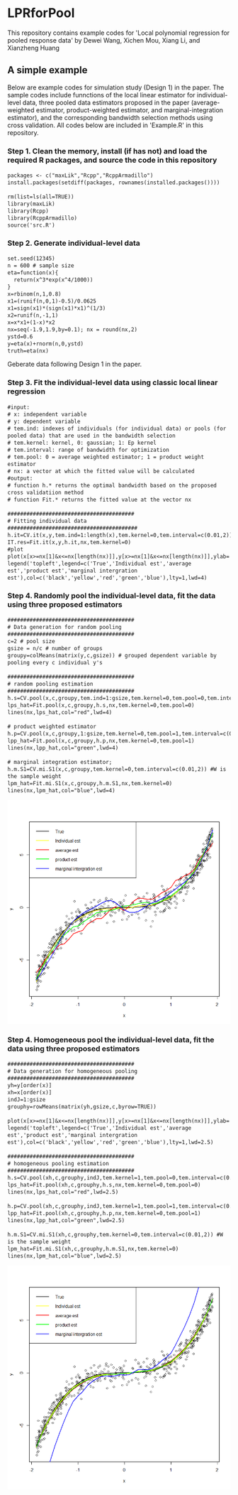 # LPRforPool
This repository contains example codes for 'Local polynomial regression for pooled response data' by Dewei Wang, Xichen Mou, Xiang Li, and Xianzheng Huang

## A simple example 
Below are example codes for simulation study (Design 1) in the paper. The sample codes include funnctions of the local linear estimator for individual-level data, three pooled data estimators proposed in the paper (average-weighted estimator, product-weighted estimator, and marginal-integration estimator), and the corresponding bandwidth selection methods using cross validation. All codes below are included in 'Example.R' in this repository.

### Step 1. Clean the memory, install (if has not) and load the required R packages, and source the code in this repository  
```
packages <- c("maxLik","Rcpp","RcppArmadillo")
install.packages(setdiff(packages, rownames(installed.packages())))  

rm(list=ls(all=TRUE))
library(maxLik)
library(Rcpp)
library(RcppArmadillo)
source('src.R')
```

### Step 2. Generate individual-level data
```
set.seed(12345)
n = 600 # sample size
eta=function(x){
  return(x^3*exp(x^4/1000))
}
x=rbinom(n,1,0.8)
x1=(runif(n,0,1)-0.5)/0.0625
x1=sign(x1)*(sign(x1)*x1)^(1/3)
x2=runif(n,-1,1)
x=x*x1+(1-x)*x2
nx=seq(-1.9,1.9,by=0.1); nx = round(nx,2)
ystd=0.6
y=eta(x)+rnorm(n,0,ystd)
truth=eta(nx)
```
Geberate data following Design 1 in the paper.


### Step 3. Fit the individual-level data using classic local linear regression

```
#input: 
# x: independent variable
# y: dependent variable
# tem.ind: indexes of individuals (for individual data) or pools (for pooled data) that are used in the bandwidth selection
# tem.kernel: kernel, 0: gaussian; 1: Ep kernel
# tem.interval: range of bandwidth for optimization
# tem.pool: 0 = average weighted estimator; 1 = product weight estimator
# nx: a vector at which the fitted value will be calculated
#output:
# function h.* returns the optimal bandwidth based on the proposed cross validatiion method
# function Fit.* returns the fitted value at the vector nx

########################################
# Fitting individual data
#########################################
h.it=CV.it(x,y,tem.ind=1:length(x),tem.kernel=0,tem.interval=c(0.01,2))
IT.res=Fit.it(x,y,h.it,nx,tem.kernel=0)
#plot 
plot(x[x>=nx[1]&x<=nx[length(nx)]],y[x>=nx[1]&x<=nx[length(nx)]],ylab='y',xlab='x');lines(nx,truth,col="black",lwd=4);lines(nx,IT.res,col="yellow",lwd=4)
legend('topleft',legend=c('True','Individual est','average est','product est','marginal intergration est'),col=c('black','yellow','red','green','blue'),lty=1,lwd=4)

```

### Step 4. Randomly pool the individual-level data, fit the data using three proposed estimators
```
########################################
# Data generation for random pooling
########################################
c=2 # pool size
gsize = n/c # number of groups
groupy=colMeans(matrix(y,c,gsize)) # grouped dependent variable by pooling every c individual y's

########################################
# random pooling estimation
########################################
h.s=CV.pool(x,c,groupy,tem.ind=1:gsize,tem.kernel=0,tem.pool=0,tem.interval=c(0.01,2))
lps_hat=Fit.pool(x,c,groupy,h.s,nx,tem.kernel=0,tem.pool=0)
lines(nx,lps_hat,col="red",lwd=4)

# product weighted estimator 
h.p=CV.pool(x,c,groupy,1:gsize,tem.kernel=0,tem.pool=1,tem.interval=c(0.01,2))
lpp_hat=Fit.pool(x,c,groupy,h.p,nx,tem.kernel=0,tem.pool=1)
lines(nx,lpp_hat,col="green",lwd=4)

# marginal integration estimator; 
h.m.S1=CV.mi.S1(x,c,groupy,tem.kernel=0,tem.interval=c(0.01,2)) #W is the sample weight
lpm_hat=Fit.mi.S1(x,c,groupy,h.m.S1,nx,tem.kernel=0)
lines(nx,lpm_hat,col="blue",lwd=4)
```
![Optional Text](https://github.com/abc1m2x3c/LPRforPool/blob/33b71e27488f60012b73bb5f4bb1b9522f74f0cd/RandomPooling.png)
### Step 4. Homogeneous pool the individual-level data, fit the data using three proposed estimators
```
########################################
# Data generation for homogeneous pooling
########################################
yh=y[order(x)]
xh=x[order(x)]
indJ=1:gsize
grouphy=rowMeans(matrix(yh,gsize,c,byrow=TRUE))

plot(x[x>=nx[1]&x<=nx[length(nx)]],y[x>=nx[1]&x<=nx[length(nx)]],ylab='y',xlab='x');lines(nx,truth,col="black",lwd=2.5);lines(nx,IT.res,col="yellow",lwd=2.5)
legend('topleft',legend=c('True','Individual est','average est','product est','marginal intergration est'),col=c('black','yellow','red','green','blue'),lty=1,lwd=2.5)

########################################
# homogeneous pooling estimation
########################################
h.s=CV.pool(xh,c,grouphy,indJ,tem.kernel=1,tem.pool=0,tem.interval=c(0.01,2))
lps_hat=Fit.pool(xh,c,grouphy,h.s,nx,tem.kernel=0,tem.pool=0)
lines(nx,lps_hat,col="red",lwd=2.5)

h.p=CV.pool(xh,c,grouphy,indJ,tem.kernel=1,tem.pool=1,tem.interval=c(0.01,2))
lpp_hat=Fit.pool(xh,c,grouphy,h.p,nx,tem.kernel=0,tem.pool=1)
lines(nx,lpp_hat,col="green",lwd=2.5)

h.m.S1=CV.mi.S1(xh,c,grouphy,tem.kernel=0,tem.interval=c(0.01,2)) #W is the sample weight
lpm_hat=Fit.mi.S1(xh,c,grouphy,h.m.S1,nx,tem.kernel=0)
lines(nx,lpm_hat,col="blue",lwd=2.5)
```
![Optional Text](https://github.com/abc1m2x3c/LPRforPool/blob/b825c33ef055f9b2fda2447ea5a7e32492512010/HomogeneousPooling.png)
